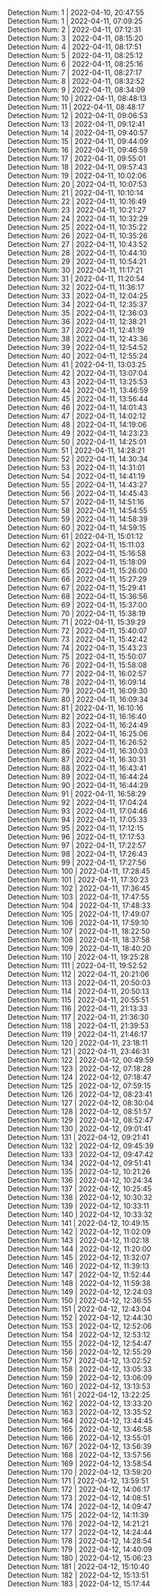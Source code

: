 
Detection Num: 1 |  2022-04-10, 20:47:55<br />Detection Num: 1 |  2022-04-11, 07:09:25<br />Detection Num: 2 |  2022-04-11, 07:12:31<br />Detection Num: 3 |  2022-04-11, 08:15:20<br />Detection Num: 4 |  2022-04-11, 08:17:51<br />Detection Num: 5 |  2022-04-11, 08:25:12<br />Detection Num: 6 |  2022-04-11, 08:25:16<br />Detection Num: 7 |  2022-04-11, 08:27:17<br />Detection Num: 8 |  2022-04-11, 08:32:52<br />Detection Num: 9 |  2022-04-11, 08:34:09<br />Detection Num: 10 |  2022-04-11, 08:48:13<br />Detection Num: 11 |  2022-04-11, 08:48:17<br />Detection Num: 12 |  2022-04-11, 09:06:53<br />Detection Num: 13 |  2022-04-11, 09:12:41<br />Detection Num: 14 |  2022-04-11, 09:40:57<br />Detection Num: 15 |  2022-04-11, 09:44:09<br />Detection Num: 16 |  2022-04-11, 09:46:59<br />Detection Num: 17 |  2022-04-11, 09:55:01<br />Detection Num: 18 |  2022-04-11, 09:57:43<br />Detection Num: 19 |  2022-04-11, 10:02:06<br />Detection Num: 20 |  2022-04-11, 10:07:53<br />Detection Num: 21 |  2022-04-11, 10:10:14<br />Detection Num: 22 |  2022-04-11, 10:16:49<br />Detection Num: 23 |  2022-04-11, 10:21:27<br />Detection Num: 24 |  2022-04-11, 10:32:29<br />Detection Num: 25 |  2022-04-11, 10:35:22<br />Detection Num: 26 |  2022-04-11, 10:35:26<br />Detection Num: 27 |  2022-04-11, 10:43:52<br />Detection Num: 28 |  2022-04-11, 10:44:10<br />Detection Num: 29 |  2022-04-11, 10:54:21<br />Detection Num: 30 |  2022-04-11, 11:17:21<br />Detection Num: 31 |  2022-04-11, 11:20:54<br />Detection Num: 32 |  2022-04-11, 11:36:17<br />Detection Num: 33 |  2022-04-11, 12:04:25<br />Detection Num: 34 |  2022-04-11, 12:35:37<br />Detection Num: 35 |  2022-04-11, 12:36:03<br />Detection Num: 36 |  2022-04-11, 12:38:21<br />Detection Num: 37 |  2022-04-11, 12:41:19<br />Detection Num: 38 |  2022-04-11, 12:43:36<br />Detection Num: 39 |  2022-04-11, 12:54:52<br />Detection Num: 40 |  2022-04-11, 12:55:24<br />Detection Num: 41 |  2022-04-11, 13:03:25<br />Detection Num: 42 |  2022-04-11, 13:07:04<br />Detection Num: 43 |  2022-04-11, 13:25:53<br />Detection Num: 44 |  2022-04-11, 13:46:59<br />Detection Num: 45 |  2022-04-11, 13:56:44<br />Detection Num: 46 |  2022-04-11, 14:01:43<br />Detection Num: 47 |  2022-04-11, 14:02:12<br />Detection Num: 48 |  2022-04-11, 14:19:06<br />Detection Num: 49 |  2022-04-11, 14:23:23<br />Detection Num: 50 |  2022-04-11, 14:25:01<br />Detection Num: 51 |  2022-04-11, 14:28:21<br />Detection Num: 52 |  2022-04-11, 14:30:34<br />Detection Num: 53 |  2022-04-11, 14:31:01<br />Detection Num: 54 |  2022-04-11, 14:41:19<br />Detection Num: 55 |  2022-04-11, 14:43:27<br />Detection Num: 56 |  2022-04-11, 14:45:43<br />Detection Num: 57 |  2022-04-11, 14:51:16<br />Detection Num: 58 |  2022-04-11, 14:54:55<br />Detection Num: 59 |  2022-04-11, 14:58:39<br />Detection Num: 60 |  2022-04-11, 14:59:15<br />Detection Num: 61 |  2022-04-11, 15:01:12<br />Detection Num: 62 |  2022-04-11, 15:11:03<br />Detection Num: 63 |  2022-04-11, 15:16:58<br />Detection Num: 64 |  2022-04-11, 15:18:09<br />Detection Num: 65 |  2022-04-11, 15:26:00<br />Detection Num: 66 |  2022-04-11, 15:27:29<br />Detection Num: 67 |  2022-04-11, 15:29:41<br />Detection Num: 68 |  2022-04-11, 15:36:56<br />Detection Num: 69 |  2022-04-11, 15:37:00<br />Detection Num: 70 |  2022-04-11, 15:38:19<br />Detection Num: 71 |  2022-04-11, 15:39:29<br />Detection Num: 72 |  2022-04-11, 15:40:07<br />Detection Num: 73 |  2022-04-11, 15:42:42<br />Detection Num: 74 |  2022-04-11, 15:43:23<br />Detection Num: 75 |  2022-04-11, 15:50:07<br />Detection Num: 76 |  2022-04-11, 15:58:08<br />Detection Num: 77 |  2022-04-11, 16:02:57<br />Detection Num: 78 |  2022-04-11, 16:09:14<br />Detection Num: 79 |  2022-04-11, 16:09:30<br />Detection Num: 80 |  2022-04-11, 16:09:34<br />Detection Num: 81 |  2022-04-11, 16:10:16<br />Detection Num: 82 |  2022-04-11, 16:16:40<br />Detection Num: 83 |  2022-04-11, 16:24:49<br />Detection Num: 84 |  2022-04-11, 16:25:06<br />Detection Num: 85 |  2022-04-11, 16:26:52<br />Detection Num: 86 |  2022-04-11, 16:30:03<br />Detection Num: 87 |  2022-04-11, 16:30:31<br />Detection Num: 88 |  2022-04-11, 16:43:41<br />Detection Num: 89 |  2022-04-11, 16:44:24<br />Detection Num: 90 |  2022-04-11, 16:44:29<br />Detection Num: 91 |  2022-04-11, 16:58:29<br />Detection Num: 92 |  2022-04-11, 17:04:24<br />Detection Num: 93 |  2022-04-11, 17:04:46<br />Detection Num: 94 |  2022-04-11, 17:05:33<br />Detection Num: 95 |  2022-04-11, 17:12:15<br />Detection Num: 96 |  2022-04-11, 17:17:53<br />Detection Num: 97 |  2022-04-11, 17:22:57<br />Detection Num: 98 |  2022-04-11, 17:26:43<br />Detection Num: 99 |  2022-04-11, 17:27:56<br />Detection Num: 100 |  2022-04-11, 17:28:45<br />Detection Num: 101 |  2022-04-11, 17:30:23<br />Detection Num: 102 |  2022-04-11, 17:36:45<br />Detection Num: 103 |  2022-04-11, 17:47:55<br />Detection Num: 104 |  2022-04-11, 17:48:33<br />Detection Num: 105 |  2022-04-11, 17:49:07<br />Detection Num: 106 |  2022-04-11, 17:59:10<br />Detection Num: 107 |  2022-04-11, 18:22:50<br />Detection Num: 108 |  2022-04-11, 18:37:58<br />Detection Num: 109 |  2022-04-11, 18:40:20<br />Detection Num: 110 |  2022-04-11, 19:25:28<br />Detection Num: 111 |  2022-04-11, 19:52:52<br />Detection Num: 112 |  2022-04-11, 20:21:06<br />Detection Num: 113 |  2022-04-11, 20:50:03<br />Detection Num: 114 |  2022-04-11, 20:50:13<br />Detection Num: 115 |  2022-04-11, 20:55:51<br />Detection Num: 116 |  2022-04-11, 21:13:33<br />Detection Num: 117 |  2022-04-11, 21:36:30<br />Detection Num: 118 |  2022-04-11, 21:39:53<br />Detection Num: 119 |  2022-04-11, 21:46:17<br />Detection Num: 120 |  2022-04-11, 23:18:11<br />Detection Num: 121 |  2022-04-11, 23:46:31<br />Detection Num: 122 |  2022-04-12, 00:49:59<br />Detection Num: 123 |  2022-04-12, 07:18:28<br />Detection Num: 124 |  2022-04-12, 07:18:47<br />Detection Num: 125 |  2022-04-12, 07:59:15<br />Detection Num: 126 |  2022-04-12, 08:23:41<br />Detection Num: 127 |  2022-04-12, 08:30:04<br />Detection Num: 128 |  2022-04-12, 08:51:57<br />Detection Num: 129 |  2022-04-12, 08:52:47<br />Detection Num: 130 |  2022-04-12, 09:01:41<br />Detection Num: 131 |  2022-04-12, 09:21:41<br />Detection Num: 132 |  2022-04-12, 09:45:39<br />Detection Num: 133 |  2022-04-12, 09:47:42<br />Detection Num: 134 |  2022-04-12, 09:51:41<br />Detection Num: 135 |  2022-04-12, 10:21:26<br />Detection Num: 136 |  2022-04-12, 10:24:34<br />Detection Num: 137 |  2022-04-12, 10:25:45<br />Detection Num: 138 |  2022-04-12, 10:30:32<br />Detection Num: 139 |  2022-04-12, 10:33:11<br />Detection Num: 140 |  2022-04-12, 10:33:32<br />Detection Num: 141 |  2022-04-12, 10:49:15<br />Detection Num: 142 |  2022-04-12, 11:02:09<br />Detection Num: 143 |  2022-04-12, 11:02:18<br />Detection Num: 144 |  2022-04-12, 11:20:00<br />Detection Num: 145 |  2022-04-12, 11:32:07<br />Detection Num: 146 |  2022-04-12, 11:39:13<br />Detection Num: 147 |  2022-04-12, 11:52:44<br />Detection Num: 148 |  2022-04-12, 11:59:38<br />Detection Num: 149 |  2022-04-12, 12:24:03<br />Detection Num: 150 |  2022-04-12, 12:36:55<br />Detection Num: 151 |  2022-04-12, 12:43:04<br />Detection Num: 152 |  2022-04-12, 12:44:30<br />Detection Num: 153 |  2022-04-12, 12:52:06<br />Detection Num: 154 |  2022-04-12, 12:53:12<br />Detection Num: 155 |  2022-04-12, 12:54:47<br />Detection Num: 156 |  2022-04-12, 12:55:29<br />Detection Num: 157 |  2022-04-12, 13:02:52<br />Detection Num: 158 |  2022-04-12, 13:05:33<br />Detection Num: 159 |  2022-04-12, 13:06:09<br />Detection Num: 160 |  2022-04-12, 13:13:53<br />Detection Num: 161 |  2022-04-12, 13:22:25<br />Detection Num: 162 |  2022-04-12, 13:33:20<br />Detection Num: 163 |  2022-04-12, 13:35:52<br />Detection Num: 164 |  2022-04-12, 13:44:45<br />Detection Num: 165 |  2022-04-12, 13:46:58<br />Detection Num: 166 |  2022-04-12, 13:55:01<br />Detection Num: 167 |  2022-04-12, 13:56:39<br />Detection Num: 168 |  2022-04-12, 13:57:56<br />Detection Num: 169 |  2022-04-12, 13:58:54<br />Detection Num: 170 |  2022-04-12, 13:59:20<br />Detection Num: 171 |  2022-04-12, 13:59:51<br />Detection Num: 172 |  2022-04-12, 14:06:17<br />Detection Num: 173 |  2022-04-12, 14:08:51<br />Detection Num: 174 |  2022-04-12, 14:09:47<br />Detection Num: 175 |  2022-04-12, 14:11:39<br />Detection Num: 176 |  2022-04-12, 14:21:21<br />Detection Num: 177 |  2022-04-12, 14:24:44<br />Detection Num: 178 |  2022-04-12, 14:28:54<br />Detection Num: 179 |  2022-04-12, 14:40:09<br />Detection Num: 180 |  2022-04-12, 15:06:23<br />Detection Num: 181 |  2022-04-12, 15:10:40<br />Detection Num: 182 |  2022-04-12, 15:13:51<br />Detection Num: 183 |  2022-04-12, 15:17:44<br />